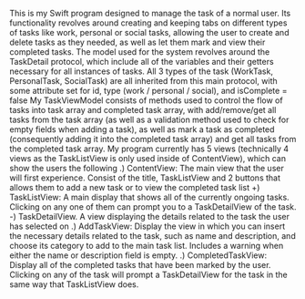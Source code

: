This is my Swift program designed to manage the task of a normal user. Its functionality revolves around creating and keeping tabs on different types of tasks like work, personal or social tasks, allowing the user to create and delete tasks as they needed, as well as let them mark and view their completed tasks. 
The model used for the system revolves around the TaskDetail protocol, which include all of the variables and their getters necessary for all instances of tasks. All 3 types of the task (WorkTask, PersonalTask, SocialTask) are all inherited from this main protocol, with some attribute set for id, type (work / personal / social), and isComplete = false 
My TaskViewModel consists of methods used to control the flow of tasks into task array and completed task array, with add/remove/get all tasks from the task array (as well as a validation method used to check for empty fields when adding a task), as well as mark a task as completed (consequently adding it into the completed task array) and get all tasks from the completed task array.
My program currently has 5 views (technically 4 views as the TaskListView is only used inside of ContentView), which can show the users the following
  .) ContentView: The main view that the user will first experience. Consist of the title, TaskListView and 2 buttons that allows them to add a new task or to view the completed task list
      +) TaskListView: A main display that shows all of the currently ongoing tasks. Clicking on any one of them can prompt you to a TaskDetailView of the task.
          -) TaskDetailView. A view displaying the details related to the task the user has selected on
  .) AddTaskView: Display the view in which you can insert the necessary details related to the task, such as name and description, and choose its category to add to the main task list. Includes a warning when either the name or description field is empty.
  .) CompletedTaskView: Display all of the completed tasks that have been marked by the user. Clicking on any of the task will prompt a TaskDetailView for the task in the same way that TaskListView does. 
